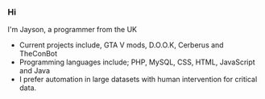 ### Hi
I'm Jayson, a programmer from the UK

- Current projects include, GTA V mods, D.O.O.K, Cerberus and TheConBot
- Programming languages include; PHP, MySQL, CSS, HTML, JavaScript and Java
- I prefer automation in large datasets with human intervention for critical data.
